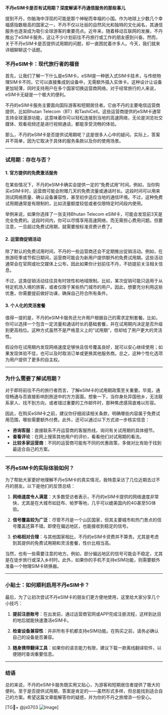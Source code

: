 **不丹eSIM卡是否有试用期？深度解读不丹通信服务的那些事儿**

提到不丹，你脑海中浮现的可能是那个神秘而幸福的小国。作为地球上少数几个幸福感指数极高的国家之一，不丹不仅以壮丽的自然风光和独特的文化闻名，其通信服务也逐渐成为吸引全球游客的重要亮点。近年来，随着移动互联网的发展，不丹推出了eSIM卡服务，这让不少计划前往不丹旅行或工作的朋友感到兴奋。然而，关于不丹eSIM卡是否提供试用期的问题，却一直困扰着许多人。今天，我们就来详细聊聊这个话题。

### 不丹eSIM卡：现代旅行者的福音

首先，让我们了解一下什么是eSIM卡。eSIM是一种嵌入式SIM卡技术，与传统物理SIM卡不同，它可以直接集成到设备中，无需额外插入实体卡。这种设计让设备更加轻薄，同时支持用户在多个国家切换运营商网络。对于经常旅行的人来说，eSIM卡无疑是一个极大的便利。

不丹的eSIM卡服务主要面向国际游客和短期居住者。它由不丹的主要电信运营商提供，比如Bhutan Telecom（BT）和TashiCell。这些运营商提供的eSIM卡通常支持全球漫游功能，这意味着你可以轻松连接到当地的高速网络，无论是浏览社交媒体、观看视频还是进行视频通话，都能享受流畅的体验。

那么，不丹的eSIM卡是否提供试用期呢？这是很多人心中的疑问。实际上，答案并不简单，因为它取决于具体的服务条款以及你的使用场景。

---

### 试用期：存在与否？

#### 1. **官方提供的免费激活服务**
在某些情况下，不丹的eSIM卡确实会提供一定的“免费试用”时间。例如，当你购买eSIM卡时，运营商可能会附赠几天的免费流量或通话时长。这段时间可以用来测试网络质量、确认设备兼容性，甚至初步适应当地的通信环境。不过，这种免费试用期通常是有限制的，比如流量额度较低或者仅限特定时间段内使用。

举例来说，如果你选择了一张支持Bhutan Telecom eSIM卡，可能会发现前3天是完全免费的。这段时间内，你可以尽情享用高速网络，而无需担心费用问题。但要注意，一旦超过免费试用期，就需要按标准资费计费了。

#### 2. **运营商促销活动**
除了默认的免费试用时间，不丹的一些运营商还会不定期推出促销活动。例如，在旅游旺季或节假日期间，运营商可能会为新用户提供额外的免费试用期。这些活动通常会在官网或社交媒体上公布，因此如果你计划前往不丹，不妨提前关注相关信息。

不过，这类促销活动往往具有时效性和地域限制。比如，某次促销可能只适用于从特定机场入境的旅客，或者仅限于某些热门城市的用户。因此，想要充分利用这些优惠，你需要提前做好功课，确保自己符合所有条件。

#### 3. **个人化的灵活套餐**
值得一提的是，不丹的eSIM卡服务还允许用户根据自己的需求定制套餐。比如，你可以选择一个包含一定流量和通话时长的基础套餐，并在试用期内决定是否升级到更高档位。这种方式虽然不是严格意义上的“试用期”，但却给了用户更大的灵活性。

假设你在试用期内发现网络速度足够快且信号覆盖良好，就可以安心继续使用；如果发现体验不佳，也可以及时取消订单或更换其他服务商。总之，这种个性化选项为用户提供了更多的自主权。

---

### 为什么需要了解试用期？

对于即将前往不丹的旅行者而言，了解eSIM卡的试用期政策至关重要。毕竟，通信畅通与否直接影响到旅途中的方方面面。想象一下，当你身处异国他乡，无法联系家人、找不到方向，或者错过重要的工作邮件时，那种焦虑感简直难以形容。

因此，在购买eSIM卡之前，建议你仔细阅读相关条款，明确哪些内容属于免费试用范围，哪些需要额外付费。此外，还可以通过以下方式进一步核实信息：

- **咨询客服**：直接联系不丹运营商的客服热线，询问有关试用期的具体细节。
- **查看评论**：在网上搜索其他用户的评价，看看他们对试用期的看法。
- **比较多家运营商**：不同的运营商可能有不同的优惠政策，多做对比有助于找到最适合自己的方案。

---

### 不丹eSIM卡的实际体验如何？

为了帮助大家更好地理解不丹eSIM卡的真实情况，我特意采访了几位近期去过不丹的朋友。以下是他们的反馈总结：

1. **网络速度令人满意**：大多数受访者表示，不丹的eSIM卡提供的网络速度非常快，尤其是在大城市如廷布、帕罗等地，几乎可以媲美国内的4G甚至5G体验。
   
2. **信号覆盖较为广泛**：尽管不丹是一个山区国家，但其主要城市和热门景点的信号覆盖还算不错。即使在偏远地区，也能接收到稳定的信号。

3. **价格相对合理**：与其他国家相比，不丹的eSIM卡资费并不算贵。尤其是考虑到其提供的免费试用期和灵活套餐，性价比相当高。

当然，也有一些需要注意的地方。例如，部分偏远地区的信号可能会不稳定，尤其是在徒步旅行或深入乡村时。此外，如果你的手机不支持eSIM功能，则需要额外准备一个物理SIM卡转换器。

---

### 小贴士：如何顺利启用不丹eSIM卡？

最后，为了让初次尝试不丹eSIM卡的朋友们更方便地使用，这里给大家分享几个小技巧：

1. **提前注册账号**：在出发前，通过运营商官网或APP完成注册流程，这样到达目的地后就能快速激活eSIM卡。
   
2. **检查设备兼容性**：并非所有手机都支持eSIM功能。在购买之前，请务必确认自己的设备是否兼容。
   
3. **随身携带翻译工具**：如果你的语言能力有限，建议下载一款离线翻译软件，以便随时查询重要信息。

---

### 结语

总的来说，不丹的eSIM卡服务既实用又贴心，为游客和短期居住者提供了极大的便利。至于是否提供试用期，答案是肯定的——虽然形式多样，但总能找到适合自己的方案。希望这篇文章能解答你的疑惑，并为你的不丹之旅增添一份安心。

[TG💪+ @jx0703 ![Image](https://github.com/user-attachments/assets/dbca1d08-cadb-493c-b0ec-ad6f7a83f270)]